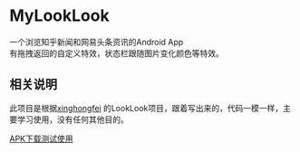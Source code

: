 # MyLookLook
一个浏览知乎新闻和网易头条资讯的Android App  
有拖拽返回的自定义特效，状态栏跟随图片变化颜色等特效。

## 相关说明 ##
此项目是根据[xinghongfei](https://github.com/xinghongfei/LookLook) 的LookLook项目，跟着写出来的，代码一模一样，主要学习使用，没有任何其他目的。  

[APK下载测试使用](https://github.com/1040087877/MyLookLook/releases/download/V1.0/MyLookLook.apk)
